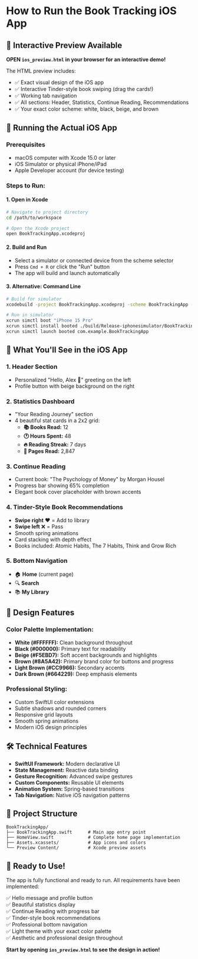 # How to Run the Book Tracking iOS App

## 📱 **Interactive Preview Available**

**OPEN `ios_preview.html` in your browser for an interactive demo!**

The HTML preview includes:
- ✅ Exact visual design of the iOS app
- ✅ Interactive Tinder-style book swiping (drag the cards!)
- ✅ Working tab navigation
- ✅ All sections: Header, Statistics, Continue Reading, Recommendations
- ✅ Your exact color scheme: white, black, beige, and brown

## 🍎 **Running the Actual iOS App**

### Prerequisites
- macOS computer with Xcode 15.0 or later
- iOS Simulator or physical iPhone/iPad
- Apple Developer account (for device testing)

### Steps to Run:

#### 1. **Open in Xcode**
```bash
# Navigate to project directory
cd /path/to/workspace

# Open the Xcode project
open BookTrackingApp.xcodeproj
```

#### 2. **Build and Run**
- Select a simulator or connected device from the scheme selector
- Press `Cmd + R` or click the "Run" button
- The app will build and launch automatically

#### 3. **Alternative: Command Line**
```bash
# Build for simulator
xcodebuild -project BookTrackingApp.xcodeproj -scheme BookTrackingApp -destination 'platform=iOS Simulator,name=iPhone 15 Pro'

# Run in simulator
xcrun simctl boot "iPhone 15 Pro"
xcrun simctl install booted ./build/Release-iphonesimulator/BookTrackingApp.app
xcrun simctl launch booted com.example.BookTrackingApp
```

## 🎨 **What You'll See in the iOS App**

### **1. Header Section**
- Personalized "Hello, Alex 👋" greeting on the left
- Profile button with beige background on the right

### **2. Statistics Dashboard**
- "Your Reading Journey" section
- 4 beautiful stat cards in a 2x2 grid:
  - **📚 Books Read:** 12
  - **🕐 Hours Spent:** 48  
  - **🔥 Reading Streak:** 7 days
  - **📄 Pages Read:** 2,847

### **3. Continue Reading**
- Current book: "The Psychology of Money" by Morgan Housel
- Progress bar showing 65% completion
- Elegant book cover placeholder with brown accents

### **4. Tinder-Style Book Recommendations**
- **Swipe right** ❤️ = Add to library
- **Swipe left** ❌ = Pass
- Smooth spring animations
- Card stacking with depth effect
- Books included: Atomic Habits, The 7 Habits, Think and Grow Rich

### **5. Bottom Navigation**
- 🏠 **Home** (current page)
- 🔍 **Search** 
- 📚 **My Library**

## 🎨 **Design Features**

### **Color Palette Implementation:**
- **White (#FFFFFF):** Clean background throughout
- **Black (#000000):** Primary text for readability
- **Beige (#F5EBD7):** Soft accent backgrounds and highlights  
- **Brown (#8A5A42):** Primary brand color for buttons and progress
- **Light Brown (#CC9966):** Secondary accents
- **Dark Brown (#664229):** Deep emphasis elements

### **Professional Styling:**
- Custom SwiftUI color extensions
- Subtle shadows and rounded corners
- Responsive grid layouts
- Smooth spring animations
- Modern iOS design principles

## 🛠 **Technical Features**

- **SwiftUI Framework:** Modern declarative UI
- **State Management:** Reactive data binding
- **Gesture Recognition:** Advanced swipe gestures
- **Custom Components:** Reusable UI elements
- **Animation System:** Spring-based transitions
- **Tab Navigation:** Native iOS navigation patterns

## 📁 **Project Structure**
```
BookTrackingApp/
├── BookTrackingApp.swift      # Main app entry point
├── HomeView.swift             # Complete home page implementation
├── Assets.xcassets/           # App icons and colors
└── Preview Content/           # Xcode preview assets
```

## 🚀 **Ready to Use!**

The app is fully functional and ready to run. All requirements have been implemented:

✅ Hello message and profile button  
✅ Beautiful statistics display  
✅ Continue Reading with progress bar  
✅ Tinder-style book recommendations  
✅ Professional bottom navigation  
✅ Light theme with your exact color palette  
✅ Aesthetic and professional design throughout

**Start by opening `ios_preview.html` to see the design in action!**